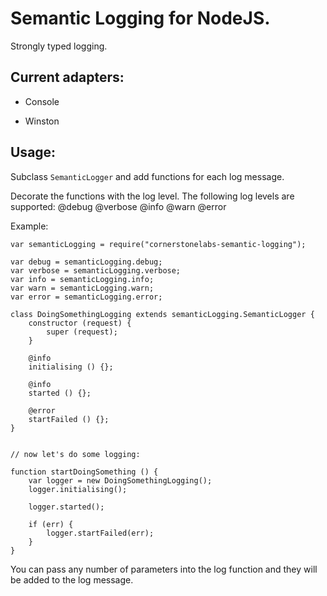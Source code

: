 # Semantic Logging for NodeJS.

Strongly typed logging.

## Current adapters:

* Console

* Winston

## Usage:

Subclass `SemanticLogger` and add functions for each log message.

Decorate the functions with the log level. The following log levels are supported:
    @debug @verbose @info @warn @error

Example:

    var semanticLogging = require("cornerstonelabs-semantic-logging");

    var debug = semanticLogging.debug;
    var verbose = semanticLogging.verbose;
    var info = semanticLogging.info;
    var warn = semanticLogging.warn;
    var error = semanticLogging.error;

    class DoingSomethingLogging extends semanticLogging.SemanticLogger {
        constructor (request) {
            super (request);
        }

        @info
        initialising () {};

        @info
        started () {};

        @error
        startFailed () {};
    }


    // now let's do some logging:

    function startDoingSomething () {
        var logger = new DoingSomethingLogging();
        logger.initialising();

        logger.started();

        if (err) {
            logger.startFailed(err);
        }
    }

You can pass any number of parameters into the log function and they will be added to the log message.
